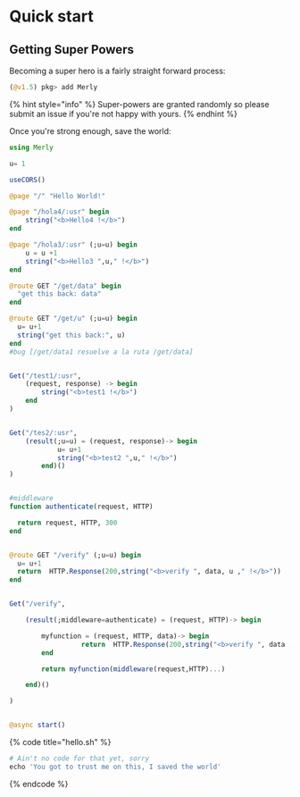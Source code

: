 # Quick start

## Getting Super Powers

Becoming a super hero is a fairly straight forward process:

```julia
(@v1.5) pkg> add Merly
```

{% hint style="info" %}
 Super-powers are granted randomly so please submit an issue if you're not happy with yours.
{% endhint %}

Once you're strong enough, save the world:

```julia
using Merly

u= 1

useCORS()

@page "/" "Hello World!"

@page "/hola4/:usr" begin
    string("<b>Hello4 !</b>")
end

@page "/hola3/:usr" (;u=u) begin
    u = u +1
    string("<b>Hello3 ",u," !</b>")
end

@route GET "/get/data" begin
  "get this back: data"
end

@route GET "/get/u" (;u=u) begin
  u= u+1
  string("get this back:", u)
end
#bug [/get/data1 resuelve a la ruta /get/data]


Get("/test1/:usr",
	(request, response) -> begin
        string("<b>test1 !</b>")
    end
)


Get("/tes2/:usr",
    (result(;u=u) = (request, response)-> begin
    	    u= u+1
            string("<b>test2 ",u," !</b>")
        end)()
)


#middleware
function authenticate(request, HTTP)

  return request, HTTP, 300
end


@route GET "/verify" (;u=u) begin
  u= u+1
  return  HTTP.Response(200,string("<b>verify ", data, u ," !</b>"))
end


Get("/verify",

	(result(;middleware=authenticate) = (request, HTTP)-> begin

	    myfunction = (request, HTTP, data)-> begin
	              return  HTTP.Response(200,string("<b>verify ", data ," !</b>"))
	    end

	    return myfunction(middleware(request,HTTP)...)

	end)()

)


@async start()
```

{% code title="hello.sh" %}
```julia
# Ain't no code for that yet, sorry
echo 'You got to trust me on this, I saved the world'
```
{% endcode %}



